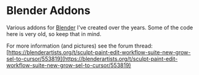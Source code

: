 # Blender Addons
Various addons for [Blender](https://blender.org) I've created over the years. Some of the code here is very old, so keep that in mind.

For more information (and pictures) see the forum thread:
[https://blenderartists.org/t/sculpt-paint-edit-workflow-suite-new-grow-sel-to-cursor/553819](https://blenderartists.org/t/sculpt-paint-edit-workflow-suite-new-grow-sel-to-cursor/553819)

